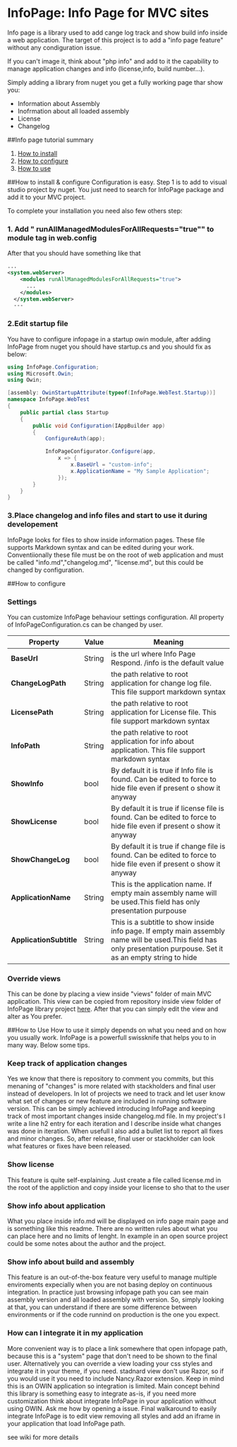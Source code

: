 # InfoPage: Info Page for MVC sites
Info page is a library used to add cange log track and show build info inside a web application. The target of this project is to add a "info page feature" without any condiguration issue.

If you can't image it, think about "php info" and add to it the capability to manage application changes and info (license,info, build number...).

Simply adding a library from nuget you get a fully working page thar show you:

* Information about Assembly
* Inofrmation about all loaded assembly
* License
* Changelog

##Info page tutorial summary
1. [How to install](#how-to-install)
2. [How to configure](#how-to-configure)
3. [How to use](#how-to-use)

##<a name="how-to-install">How to install & configure</a>
Configuration is easy. Step 1 is to add to visual studio project by nuget. You just need to search for InfoPage package and add it to your MVC project.

To complete your installation you need also few others step:

### 1. Add " runAllManagedModulesForAllRequests="true"" to module tag in web.config
After that you should have something like that
```xml
...
<system.webServer>
    <modules runAllManagedModulesForAllRequests="true">
      ...
    </modules>
  </system.webServer>
  ---
```

### 2.Edit startup file
You have to configure infopage in a startup owin module, after adding InfoPage from nuget you should have startup.cs and you should fix as below:
```cs
using InfoPage.Configuration;
using Microsoft.Owin;
using Owin;

[assembly: OwinStartupAttribute(typeof(InfoPage.WebTest.Startup))]
namespace InfoPage.WebTest
{
    public partial class Startup
    {
        public void Configuration(IAppBuilder app)
        {
            ConfigureAuth(app);

            InfoPageConfigurator.Configure(app, 
                x => {
                    x.BaseUrl = "custom-info";
                    x.ApplicationName = "My Sample Application";
                });
        }
    }
}

```


### 3.Place changelog and info files and start to use it during developement
InfoPage looks for files to show inside information pages. These file supports Markdown syntax and can be edited during your work. 
Conventiionally these file must be on the root of web application and must be called "info.md","changelog.md", "license.md", but this could be changed by configuration.


##<a name="how-to-configure">How to configure</a>


### Settings 
You can customize InfoPage behaviour settings configuration. All property of   InfoPageConfiguration.cs can be changed by user.

| Property  | Value  | Meaning  |
|-----------|---------|----------|
|  **BaseUrl** |  String | is the url where Info Page Respond. /info is the default value   |
|  **ChangeLogPath** | String  |  the path relative to root application for change log file. This file support markdown syntax  |
|  **LicensePath** |  String |  the path relative to root application for License file. This file support markdown syntax    |
|  **InfoPath** | String  |  the path relative to root application for info about application. This file support markdown syntax    |
|  **ShowInfo** | bool |  By default it is true if Info file is found. Can be edited to force to hide file even if present o show it anyway |
|  **ShowLicense** |  bool |  By default it is true if license file is found. Can be edited to force to hide file even if present o show it anyway |
|  **ShowChangeLog** | bool  |  By default it is true if change file is found. Can be edited to force to hide file even if present o show it anyway |
|  **ApplicationName** | String  | This is the application name. If empty main assembly name will be used.This field has only presentation purpouse  |
|  **ApplicationSubtitle** |  String |  This is a subtitle to show inside info page. If empty main assembly name will be used.This field has only presentation purpouse. Set it as an empty string to hide |

### Override views
This can be done by placing a view inside "views" folder of main MVC application. This view can be copied from repository inside view folder of InfoPage library project [here](https://github.com/zeppaman/info-page/blob/master/InfoPage/Views/home.html). After that you can simply edit the view and alter as You prefer.

##<a name="how-to-use">How to Use</a>
How to use it simply depends on what you need and on how you usually work. InfoPage is a powerfull swissknife that helps you to in many way. Below some tips.

### Keep track of application changes
Yes we know that there is repository to comment you commits, but this menaning of "changes" is more related with stackholders and final user instead of developers. In lot of projects we need to track and let user know what set of changes or new feature are included in running software version. This can be simply achieved introducing InfoPage and keeping track of most important changes inside changelog.md file. In my project's I write a line h2 entry for each iteration and I describe inside what changes was done in iteration. When usefull I also add a bullet list to report all fixes and minor changes. So, after release, final user or stackholder can look what features or fixes have been released.

### Show license
This feature is quite self-explaining. Just create a file called license.md in the root of the appliction and copy inside your license to sho that to the user

### Show info about application
What you place inside info.md will be displayed on info page main page and is something like this readme. There are no written rules about what you can place here and no limits of lenght. In example in an open source project could be some notes about the author and the project.

### Show info about build and assembly
This feature is an out-of-the-box feature very useful to manage multiple enviroments expecially when you are not basing deploy on continuous integration. In practice just browsing infopage path you can see main assembly version and all loaded assembly with version. So, simply looking at that, you can understand if there are some difference between environments or if the code runnind on production is the one you expect.


### How can I integrate it in my application
More convenient way is to place a link somewhere that open infopage path, because this is a "system" page that don't need to be shown to the final user. Alternatively you can override a view loading your css styles and integrate it in your theme, if you need. stadnard view don't use Razor, so if you would use it you need to include Nancy.Razor extension. Keep in mind this is an OWIN application so integration is limited. Main concept behind this library is something easy to integrate as-is, if you need more customization think about integrate InfoPage in your application without using OWIN. Ask me how by opening a issue. Final walkaround to easily integrate InfoPage is to edit view removing all styles and add an iframe in your application that load InfoPage path.

























see wiki for more details
